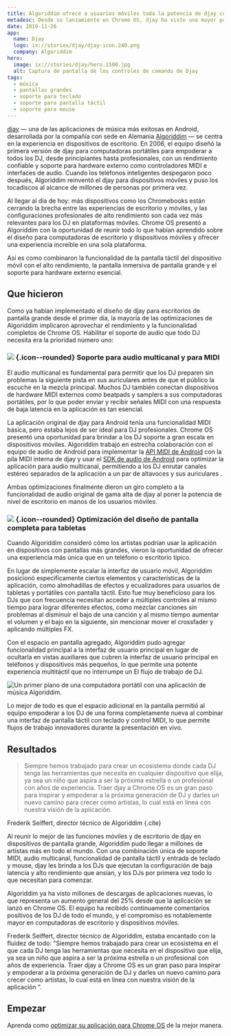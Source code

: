 ```yaml
---
title: Algoriddim ofrece a usuarios móviles toda la potencia de djay con su optimización para Chrome OS
metadesc: Desde su lanzamiento en Chrome OS, djay ha visto una mayor participación en computadoras de escritorio y dispositivos móviles, así como un gran impulso a las descargas de aplicaciones.
date: 2019-11-26
app:
  name: Djay
  logo: ix://stories/djay/djay-icon.240.png
  company: Algoriddim
hero:
  image: ix://stories/djay/hero.1500.jpg
  alt: Captura de pantalla de los controles de comando de Djay
tags:
  - música
  - pantallas grandes
  - soporte para teclado
  - soporte para pantalla táctil
  - soporte para mouse
---
```


[djay](https://www.algoriddim.com/djay-android) — una de las aplicaciones de música más exitosas en Android, desarrollada por la compañía con sede en Alemania [Algoriddim](https://www.algoriddim.com/) — se centra en la experiencia en dispositivos de escritorio. En 2006, el equipo diseñó la primera versión de djay para computadoras portátiles para empoderar a todos los DJ, desde principiantes hasta profesionales, con un rendimiento confiable y soporte para hardware externo como controladores MIDI e interfaces de audio. Cuando los teléfonos inteligentes despegaron poco después, Algoriddim reinventó el djay para dispositivos móviles y puso los tocadiscos al alcance de millones de personas por primera vez.

Al llegar al día de hoy: más dispositivos como los Chromebooks están cerrando la brecha entre las experiencias de escritorio y móviles, y las configuraciones profesionales de alto rendimiento son cada vez más relevantes para los DJ en plataformas móviles. Chrome OS presentó a Algoriddim con la oportunidad de reunir todo lo que habían aprendido sobre el diseño para computadoras de escritorio y dispositivos móviles y ofrecer una experiencia increíble en una sola plataforma.

Así es como combinaron la funcionalidad de la pantalla táctil del dispositivo móvil con el alto rendimiento, la pantalla inmersiva de pantalla grande y el soporte para hardware externo esencial.

## Que hicieron

Como ya habían implementado el diseño de djay para escritorios de pantalla grande desde el primer día, la mayoría de las optimizaciones de Algoriddim implicaron aprovechar el rendimiento y la funcionalidad completos de Chrome OS. Habilitar el soporte de audio que todo DJ necesita era la prioridad número uno:

### ![](ix://icons/audiotrack.png) {.icon--rounded} Soporte para audio multicanal y para MIDI

El audio multicanal es fundamental para permitir que los DJ preparen sin problemas la siguiente pista en sus auriculares antes de que el público la escuche en la mezcla principal. Muchos DJ también conectan dispositivos de hardware MIDI externos como beatpads y samplers a sus computadoras portátiles, por lo que poder enviar y recibir señales MIDI con una respuesta de baja latencia en la aplicación es tan esencial.

La aplicación original de djay para Android tenía una funcionalidad MIDI básica, pero estaba lejos de ser ideal para DJ profesionales. Chrome OS presentó una oportunidad para brindar a los DJ soporte a gran escala en dispositivos móviles. Algoriddim trabajó en estrecha colaboración con el equipo de audio de Android para implementar la [API MIDI de Android](https://developer.android.com/reference/android/media/midi/package-summary) con la pila MIDI interna de djay y usar el [SDK de audio de Android](https://developer.android.com/ndk/guides/audio) para optimizar la aplicación para audio multicanal, permitiendo a los DJ enrutar canales estéreo separados de la aplicación a un par de altavoces y sus auriculares .

Ambas optimizaciones finalmente dieron un giro completo a la funcionalidad de audio original de gama alta de djay al poner la potencia de nivel de escritorio en manos de los usuarios móviles.

### ![](ix://icons/tablet-android.png) {.icon--rounded} Optimización del diseño de pantalla completa para tabletas

Cuando Algoriddim consideró cómo los artistas podrían usar la aplicación en dispositivos con pantallas más grandes, vieron la oportunidad de ofrecer una experiencia más única que en un teléfono o escritorio típico.

En lugar de simplemente escalar la interfaz de usuario móvil, Algoriddim posicionó específicamente ciertos elementos y características de la aplicación, como almohadillas de efectos y ecualizadores para usuarios de tabletas y portátiles con pantalla táctil. Esto fue muy beneficioso para los DJs que con frecuencia necesitan acceder a múltiples controles al mismo tiempo para lograr diferentes efectos, como mezclar canciones sin problemas al disminuir el bajo de una canción y al mismo tiempo aumentar el volumen y el bajo en la siguiente, sin mencionar mover el crossfader y aplicando múltiples FX.

Con el espacio en pantalla agregado, Algoriddim pudo agregar funcionalidad principal a la interfaz de usuario principal en lugar de ocultarla en vistas auxiliares que cubren la interfaz de usuario principal en teléfonos y dispositivos más pequeños, lo que permite una potente experiencia multitáctil que no interrumpe un El flujo de trabajo de DJ.

![Un primer plano de una computadora portátil con una aplicación de música Algoriddim.](ix://stories/djay/algoriddim.1500.png)

Lo mejor de todo es que el espacio adicional en la pantalla permitió al equipo empoderar a los DJ de una forma completamente nueva al combinar una interfaz de pantalla táctil con teclado y control MIDI, lo que permite flujos de trabajo innovadores durante la presentación en vivo.

## Resultados

> Siempre hemos trabajado para crear un ecosistema donde cada DJ tenga las herramientas que necesita en cualquier dispositivo que elija, ya sea un niño que aspira a ser la próxima estrella o un profesional con años de experiencia. Traer djay a Chrome OS es un gran paso para inspirar y empoderar a la próxima generación de DJ y darles un nuevo camino para crecer como artistas, lo cual está en línea con nuestra visión de la aplicación.

Frederik Seiffert, director técnico de Algoriddim {.cite}

Al reunir lo mejor de las funciones móviles y de escritorio de djay en dispositivos de pantalla grande, Algoriddim pudo llegar a millones de artistas más en todo el mundo. Con una combinación única de soporte MIDI, audio multicanal, funcionalidad de pantalla táctil y entrada de teclado y mouse, djay les brinda a los DJs que ejecutan la configuración de baja latencia y alto rendimiento que ansían, y los DJs por primera vez todo lo que necesitan para comenzar.

Algoriddim ya ha visto millones de descargas de aplicaciones nuevas, lo que representa un aumento general del 25% desde que la aplicación se lanzó en Chrome OS. El equipo ha recibido continuamente comentarios positivos de los DJ de todo el mundo, y el compromiso es notablemente mayor en computadoras de escritorio y dispositivos móviles.

Frederik Seiffert, director técnico de Algoriddim, estaba encantado con la fluidez de todo: "Siempre hemos trabajado para crear un ecosistema en el que cada DJ tenga las herramientas que necesita en el dispositivo que elija, ya sea un niño que aspira a ser la próxima estrella o un profesional con años de experiencia. Traer djay a Chrome OS es un gran paso para inspirar y empoderar a la próxima generación de DJ y darles un nuevo camino para crecer como artistas, lo cual está en línea con nuestra visión de la aplicación ".

## Empezar

Aprenda como [optimizar su aplicación para Chrome OS](/{{locale.code}}/android/optimizing) de la mejor manera.
